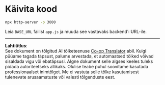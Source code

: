 <!--
CO_OP_TRANSLATOR_METADATA:
{
  "original_hash": "7746a470be8fc7f736eb1b43ebb710ee",
  "translation_date": "2025-10-11T11:55:18+00:00",
  "source_file": "9-chat-project/solution/frontend/README.md",
  "language_code": "et"
}
-->
# Käivita kood

```sh
npx http-server -p 3000
```

Leia `BASE_URL` failist `app.js` ja muuda see vastavaks backend'i URL-ile.

---

**Lahtiütlus**:  
See dokument on tõlgitud AI tõlketeenuse [Co-op Translator](https://github.com/Azure/co-op-translator) abil. Kuigi püüame tagada täpsust, palume arvestada, et automaatsed tõlked võivad sisaldada vigu või ebatäpsusi. Algne dokument selle algses keeles tuleks pidada autoriteetseks allikaks. Olulise teabe puhul soovitame kasutada professionaalset inimtõlget. Me ei vastuta selle tõlke kasutamisest tulenevate arusaamatuste või valesti tõlgenduste eest.